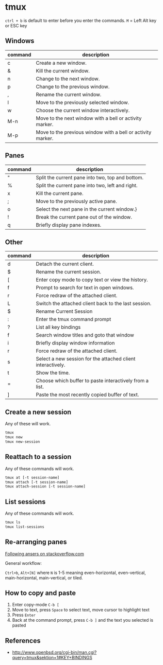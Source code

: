 tmux
====

`ctrl + b` is default to enter before you enter the commands. `M` = Left Alt key
or ESC key

## Windows

| command | description                                                 |
|---------|-------------------------------------------------------------|
| c       | Create a new window.                                        |
| &       | Kill the current window.                                    |
| n       | Change to the next window.                                  |
| p       | Change to the previous window.                              |
| ,       | Rename the current window.                                  |
| l       | Move to the previously selected window.                     |
| w       | Choose the current window interactively.                    |
| M-n     | Move to the next window with a bell or activity marker.     |
| M-p     | Move to the previous window with a bell or activity marker. |

## Panes

| command | description                                      |
|---------|--------------------------------------------------|
| "       | Split the current pane into two, top and bottom. |
| %       | Split the current pane into two, left and right. |
| x       | Kill the current pane.                           |
| ;       | Move to the previously active pane.              |
| o       | Select the next pane in the current window.}     |
| !       | Break the current pane out of the window.        |
| q       | Briefly display pane indexes.                    |

## Other

| command | description                                                 |
|---------|-------------------------------------------------------------|
| d       | Detach the current client.                                  |
| $       | Rename the current session.                                 |
| [       | Enter copy mode to copy text or view the history.           |
| f       | Prompt to search for text in open windows.                  |
| r       | Force redraw of the attached client.                        |
| L       | Switch the attached client back to the last session.        |
| $       | Rename Current Session                                      |
| :       | Enter the tmux command prompt                               |
| ?       | List all key bindings                                       |
| f       | Search window titles and goto that window                   |
| i       | Briefly display window information                          |
| r       | Force redraw of the attached client.                        |
| s       | Select a new session for the attached client interactively. |
| t       | Show the time.                                              |
| =       | Choose which buffer to paste interactively from a list.     |
| ]       | Paste the most recently copied buffer of text.              |

## Create a new session

Any of these will work.

```bash
tmux
tmux new
tmux new-session
```

## Reattach to a session

Any of these commands will work.

```bash
tmux at [-t session-name]
tmux attach [-t session-name]
tmux attach-session [-t session-name]
```

## List sessions

Any of these commands will work.

```bash
tmux ls
tmux list-sessions
```

## Re-arranging panes

[Following ansers on stackoverflow.com](https://unix.stackexchange.com/questions/124310/how-to-add-a-horizontal-split-to-tmux-window-that-spans-the-whole-width-of-the-p)

General workflow:

`Ctrl+b`, `Alt+[N]` where `N` is 1-5 meaning even-horizontal, even-vertical, main-horizontal, main-vertical, or tiled.

## How to copy and paste

1. Enter copy-mode `C-b [`
2. Move to text, press `Space` to select text, move cursor to highlight text
3. Press `Enter`
4. Back at the command prompt, press `C-b ]` and the text you selected is pasted

## References

* http://www.openbsd.org/cgi-bin/man.cgi?query=tmux&sektion=1#KEY+BINDINGS
